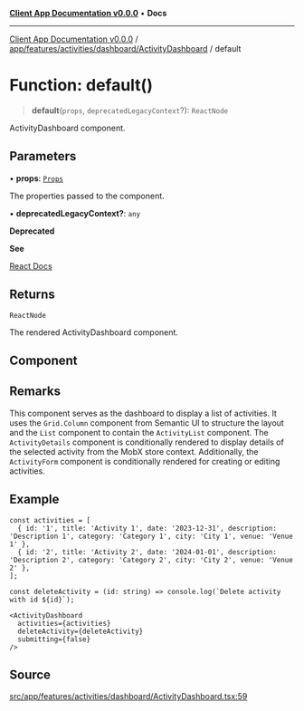 [**Client App Documentation v0.0.0**](../../../../../../README.md) • **Docs**

***

[Client App Documentation v0.0.0](../../../../../../README.md) / [app/features/activities/dashboard/ActivityDashboard](../README.md) / default

# Function: default()

> **default**(`props`, `deprecatedLegacyContext`?): `ReactNode`

ActivityDashboard component.

## Parameters

• **props**: [`Props`](../interfaces/Props.md)

The properties passed to the component.

• **deprecatedLegacyContext?**: `any`

**Deprecated**

**See**

[React Docs](https://legacy.reactjs.org/docs/legacy-context.html#referencing-context-in-lifecycle-methods)

## Returns

`ReactNode`

The rendered ActivityDashboard component.

## Component

## Remarks

This component serves as the dashboard to display a list of activities.
It uses the `Grid.Column` component from Semantic UI to structure the layout
and the `List` component to contain the `ActivityList` component.
The `ActivityDetails` component is conditionally rendered to display details
of the selected activity from the MobX store context. Additionally, the `ActivityForm`
component is conditionally rendered for creating or editing activities.

## Example

```tsx
const activities = [
  { id: '1', title: 'Activity 1', date: '2023-12-31', description: 'Description 1', category: 'Category 1', city: 'City 1', venue: 'Venue 1' },
  { id: '2', title: 'Activity 2', date: '2024-01-01', description: 'Description 2', category: 'Category 2', city: 'City 2', venue: 'Venue 2' },
];

const deleteActivity = (id: string) => console.log(`Delete activity with id ${id}`);

<ActivityDashboard
  activities={activities}
  deleteActivity={deleteActivity}
  submitting={false}
/>
```

## Source

[src/app/features/activities/dashboard/ActivityDashboard.tsx:59](https://github.com/jimmykurian/Reactivities/blob/c5b8976c071486a4e7bfff58c75d9a474da2c558/client-app/src/app/features/activities/dashboard/ActivityDashboard.tsx#L59)
